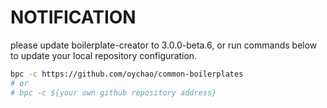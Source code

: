 # NOTIFICATION

please update boilerplate-creator to 3.0.0-beta.6,
or run commands below to update your local repository configuration.

```bash
bpc -c https://github.com/oychao/common-boilerplates
# or
# bpc -c ${your own github repository address}
```
